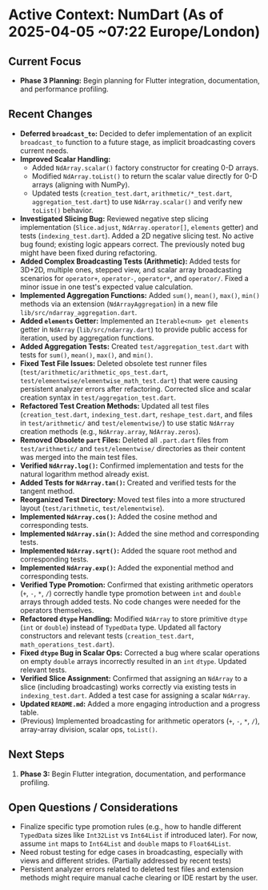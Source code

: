 <!-- Version: 1.9 | Last Updated: 2025-04-05 | Updated By: Cline -->

# Active Context: NumDart (As of 2025-04-05 ~07:22 Europe/London)

## Current Focus

- **Phase 3 Planning:** Begin planning for Flutter integration, documentation,
  and performance profiling.

## Recent Changes

- **Deferred `broadcast_to`:** Decided to defer implementation of an explicit
  `broadcast_to` function to a future stage, as implicit broadcasting covers
  current needs.
- **Improved Scalar Handling:**
  - Added `NdArray.scalar()` factory constructor for creating 0-D arrays.
  - Modified `NdArray.toList()` to return the scalar value directly for 0-D
    arrays (aligning with NumPy).
  - Updated tests (`creation_test.dart`, `arithmetic/*_test.dart`,
    `aggregation_test.dart`) to use `NdArray.scalar()` and verify new `toList()`
    behavior.
- **Investigated Slicing Bug:** Reviewed negative step slicing implementation
  (`Slice.adjust`, `NdArray.operator[]`, `elements` getter) and tests
  (`indexing_test.dart`). Added a 2D negative slicing test. No active bug found;
  existing logic appears correct. The previously noted bug might have been fixed
  during refactoring.
- **Added Complex Broadcasting Tests (Arithmetic):** Added tests for 3D+2D,
  multiple ones, stepped view, and scalar array broadcasting scenarios for
  `operator+`, `operator-`, `operator*`, and `operator/`. Fixed a minor issue in
  one test's expected value calculation.
- **Implemented Aggregation Functions:** Added `sum()`, `mean()`, `max()`,
  `min()` methods via an extension (`NdArrayAggregation`) in a new file
  `lib/src/ndarray_aggregation.dart`.
- **Added `elements` Getter:** Implemented an `Iterable<num> get elements`
  getter in `NdArray` (`lib/src/ndarray.dart`) to provide public access for
  iteration, used by aggregation functions.
- **Added Aggregation Tests:** Created `test/aggregation_test.dart` with tests
  for `sum()`, `mean()`, `max()`, and `min()`.
- **Fixed Test File Issues:** Deleted obsolete test runner files
  (`test/arithmetic/arithmetic_ops_test.dart`,
  `test/elementwise/elementwise_math_test.dart`) that were causing persistent
  analyzer errors after refactoring. Corrected slice and scalar creation syntax
  in `test/aggregation_test.dart`.
- **Refactored Test Creation Methods:** Updated all test files
  (`creation_test.dart`, `indexing_test.dart`, `reshape_test.dart`, and files in
  `test/arithmetic/` and `test/elementwise/`) to use static `NdArray` creation
  methods (e.g., `NdArray.array`, `NdArray.zeros`).
- **Removed Obsolete `part` Files:** Deleted all `.part.dart` files from
  `test/arithmetic/` and `test/elementwise/` directories as their content was
  merged into the main test files.
- **Verified `NdArray.log()`:** Confirmed implementation and tests for the
  natural logarithm method already exist.
- **Added Tests for `NdArray.tan()`:** Created and verified tests for the
  tangent method.
- **Reorganized Test Directory:** Moved test files into a more structured layout
  (`test/arithmetic`, `test/elementwise`).
- **Implemented `NdArray.cos()`:** Added the cosine method and corresponding
  tests.
- **Implemented `NdArray.sin()`:** Added the sine method and corresponding
  tests.
- **Implemented `NdArray.sqrt()`:** Added the square root method and
  corresponding tests.
- **Implemented `NdArray.exp()`:** Added the exponential method and
  corresponding tests.
- **Verified Type Promotion:** Confirmed that existing arithmetic operators
  (`+`, `-`, `*`, `/`) correctly handle type promotion between `int` and
  `double` arrays through added tests. No code changes were needed for the
  operators themselves.
- **Refactored `dtype` Handling:** Modified `NdArray` to store primitive `dtype`
  (`int` or `double`) instead of `TypedData` type. Updated all factory
  constructors and relevant tests (`creation_test.dart`,
  `math_operations_test.dart`).
- **Fixed `dtype` Bug in Scalar Ops:** Corrected a bug where scalar operations
  on empty `double` arrays incorrectly resulted in an `int` `dtype`. Updated
  relevant tests.
- **Verified Slice Assignment:** Confirmed that assigning an `NdArray` to a
  slice (including broadcasting) works correctly via existing tests in
  `indexing_test.dart`. Added a test case for assigning a scalar `NdArray`.
- **Updated `README.md`:** Added a more engaging introduction and a progress
  table.
- (Previous) Implemented broadcasting for arithmetic operators (`+`, `-`, `*`,
  `/`), array-array division, scalar ops, `toList()`.

## Next Steps

1. **Phase 3:** Begin Flutter integration, documentation, and performance
   profiling.

## Open Questions / Considerations

- Finalize specific type promotion rules (e.g., how to handle different
  `TypedData` sizes like `Int32List` vs `Int64List` if introduced later). For
  now, assume `int` maps to `Int64List` and `double` maps to `Float64List`.
- Need robust testing for edge cases in broadcasting, especially with views and
  different strides. (Partially addressed by recent tests)
- Persistent analyzer errors related to deleted test files and extension methods
  might require manual cache clearing or IDE restart by the user.
